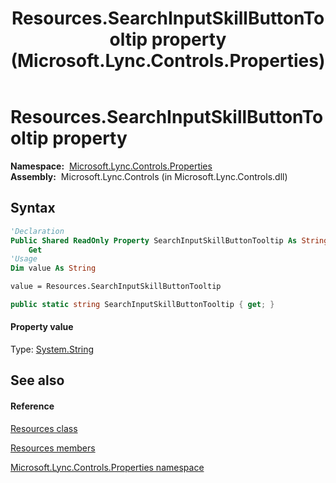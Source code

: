 ﻿---
title: Resources.SearchInputSkillButtonTooltip property  (Microsoft.Lync.Controls.Properties)
TOCTitle: 'SearchInputSkillButtonTooltip property '
ms:assetid: P:Microsoft.Lync.Controls.Properties.Resources.SearchInputSkillButtonTooltip_DI_3_UC_OCS14MrefLyncWPF
ms:mtpsurl: https://msdn.microsoft.com/en-us/library/microsoft.lync.controls.properties.resources.searchinputskillbuttontooltip_di_3_uc_ocs14mreflyncwpf(v=office.15)
ms:contentKeyID: 48590569
ms.date: 07/28/2014
mtps_version: v=office.15
f1_keywords:
- Microsoft.Lync.Controls.Properties.Resources.SearchInputSkillButtonTooltip
dev_langs:
- CSharp
- JScript
- VB
- other
---

# Resources.SearchInputSkillButtonTooltip property

**Namespace:**  [Microsoft.Lync.Controls.Properties](microsoft-lync-controls-properties-namespace_1.md)  
**Assembly:**  Microsoft.Lync.Controls (in Microsoft.Lync.Controls.dll)

## Syntax

``` vb
'Declaration
Public Shared ReadOnly Property SearchInputSkillButtonTooltip As String
    Get
'Usage
Dim value As String

value = Resources.SearchInputSkillButtonTooltip
```

``` csharp
public static string SearchInputSkillButtonTooltip { get; }
```

#### Property value

Type: [System.String](http://msdn2.microsoft.com/en-us/library/s1wwdcbf)  

## See also

#### Reference

[Resources class](resources-class-microsoft-lync-controls-properties_1.md)

[Resources members](resources-members-microsoft-lync-controls-properties_1.md)

[Microsoft.Lync.Controls.Properties namespace](microsoft-lync-controls-properties-namespace_1.md)

